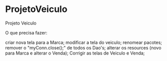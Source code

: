 # ProjetoVeiculo
Projeto Veiculo

O que precisa fazer:

criar nova tela para a Marca;
modificar a tela do veiculo;
renomear pacotes;
remover o "myConn.close();" de todos os Dao's;
alterar os resources (novo para Marca e alterar o Venda);
Corrigir as telas de Veiculo e Venda;

